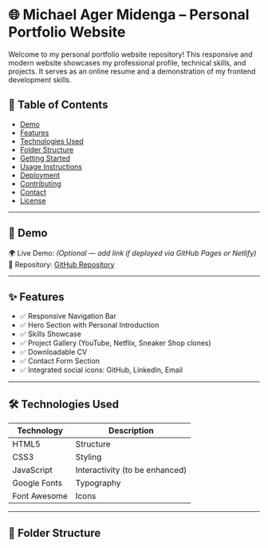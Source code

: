 # 🌐 Michael Ager Midenga – Personal Portfolio Website

Welcome to my personal portfolio website repository! This responsive and modern website showcases my professional profile, technical skills, and projects. It serves as an online resume and a demonstration of my frontend development skills.

## 🧾 Table of Contents

- [Demo](#demo)
- [Features](#features)
- [Technologies Used](#technologies-used)
- [Folder Structure](#folder-structure)
- [Getting Started](#getting-started)
- [Usage Instructions](#usage-instructions)
- [Deployment](#deployment)
- [Contributing](#contributing)
- [Contact](#contact)
- [License](#license)

---

## 🚀 Demo

🌍 Live Demo: *(Optional — add link if deployed via GitHub Pages or Netlify)*  
📂 Repository: [GitHub Repository](https://github.com/ager001)

---

## ✨ Features

- ✅ Responsive Navigation Bar
- ✅ Hero Section with Personal Introduction
- ✅ Skills Showcase
- ✅ Project Gallery (YouTube, Netflix, Sneaker Shop clones)
- ✅ Downloadable CV
- ✅ Contact Form Section
- ✅ Integrated social icons: GitHub, LinkedIn, Email

---

## 🛠 Technologies Used

| Technology | Description          |
|------------|----------------------|
| HTML5      | Structure            |
| CSS3       | Styling              |
| JavaScript | Interactivity (to be enhanced) |
| Google Fonts | Typography         |
| Font Awesome | Icons              |

---

## 📁 Folder Structure

